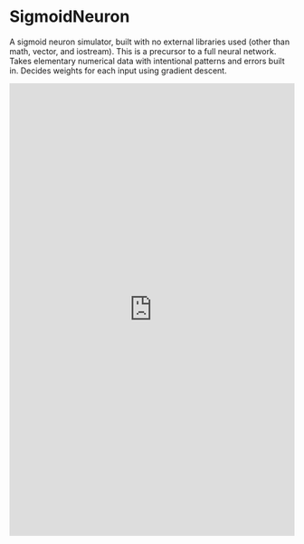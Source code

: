 # SigmoidNeuron
A sigmoid neuron simulator, built with no external libraries used (other than math, vector, and iostream). This is a precursor to a full neural network. Takes elementary numerical data with intentional patterns and errors built in. Decides weights for each input using gradient descent.

<iframe height="800px" width="100%" src="https://repl.it/@HarishgunaSatgunarajah/Sigmoid-Neuron-C?lite=true" scrolling="no" frameborder="no" allowtransparency="true" allowfullscreen="true" sandbox="allow-forms allow-pointer-lock allow-popups allow-same-origin allow-scripts allow-modals"></iframe>
